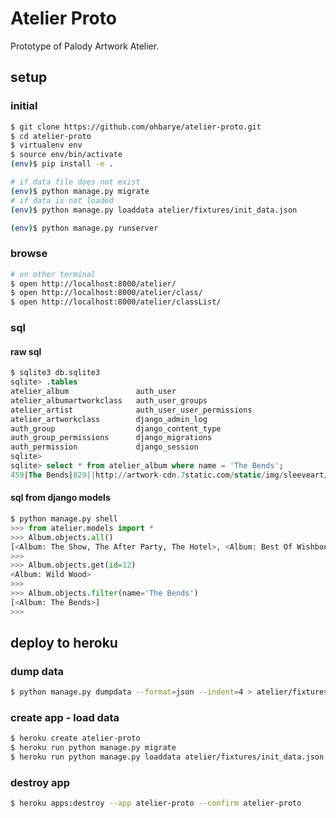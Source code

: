 # Atelier Proto

Prototype of Palody Artwork Atelier.

## setup

### initial

```bash
$ git clone https://github.com/ohbarye/atelier-proto.git
$ cd atelier-proto
$ virtualenv env
$ source env/bin/activate
(env)$ pip install -e .

# if data file does not exist
(env)$ python manage.py migrate
# if data is not loaded
(env)$ python manage.py loaddata atelier/fixtures/init_data.json

(env)$ python manage.py runserver
```

### browse

```bash
# on other terminal
$ open http://localhost:8000/atelier/
$ open http://localhost:8000/atelier/class/
$ open http://localhost:8000/atelier/classList/
```

### sql

#### raw sql

```sql
$ sqlite3 db.sqlite3
sqlite> .tables
atelier_album               auth_user
atelier_albumartworkclass   auth_user_groups
atelier_artist              auth_user_user_permissions
atelier_artworkclass        django_admin_log
auth_group                  django_content_type
auth_group_permissions      django_migrations
auth_permission             django_session
sqlite>
sqlite> select * from atelier_album where name = 'The Bends';
459|The Bends|829||http://artwork-cdn.7static.com/static/img/sleeveart/00/000/008/0000000829_350.jpg|1662
```

#### sql from django models

```python
$ python manage.py shell
>>> from atelier.models import *
>>> Album.objects.all()
[<Album: The Show, The After Party, The Hotel>, <Album: Best Of Wishbone Ash>, '...(remaining elements truncated)...']
>>>
>>> Album.objects.get(id=12)
<Album: Wild Wood>
>>>
>>> Album.objects.filter(name='The Bends')
[<Album: The Bends>]
>>>
```




## deploy to heroku


### dump data

```bash
$ python manage.py dumpdata --format=json --indent=4 > atelier/fixtures/init_data.json

```

### create app - load data

```bash
$ heroku create atelier-proto
$ heroku run python manage.py migrate
$ heroku run python manage.py loaddata atelier/fixtures/init_data.json
```

### destroy app

```bash
$ heroku apps:destroy --app atelier-proto --confirm atelier-proto
```
